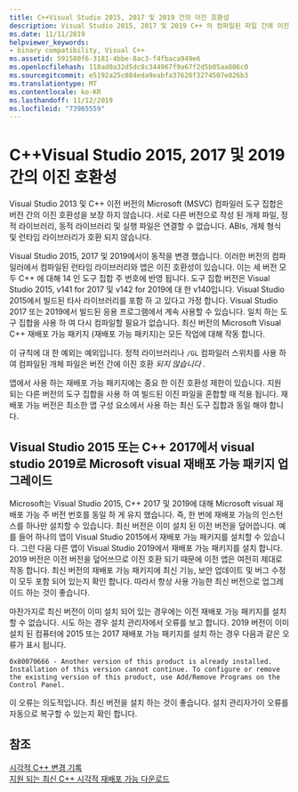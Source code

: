 ```yaml
---
title: C++Visual Studio 2015, 2017 및 2019 간의 이진 호환성
description: Visual Studio 2015, 2017 및 2019 C++ 의 컴파일된 파일 간에 이진 호환성이 작동 하는 방식에 대해 설명 합니다. Microsoft Visual C++ 재배포 가능 패키지 하나는 세 가지 버전 모두에 대해 작동 합니다.
ms.date: 11/11/2019
helpviewer_keywords:
- binary compatibility, Visual C++
ms.assetid: 591580f6-3181-4bbe-8ac3-f4fbaca949e6
ms.openlocfilehash: 118ad0a32d5dc8c344967f9a67f2d5b05aa806c0
ms.sourcegitcommit: e5192a25c084eda9eabfa37626f3274507e026b3
ms.translationtype: MT
ms.contentlocale: ko-KR
ms.lasthandoff: 11/12/2019
ms.locfileid: "73965559"
---
```

# <a name="c-binary-compatibility-between-visual-studio-2015-2017-and-2019"></a>C++Visual Studio 2015, 2017 및 2019 간의 이진 호환성

Visual Studio 2013 및 C++ 이전 버전의 Microsoft (MSVC) 컴파일러 도구 집합은 버전 간의 이진 호환성을 보장 하지 않습니다. 서로 다른 버전으로 작성 된 개체 파일, 정적 라이브러리, 동적 라이브러리 및 실행 파일은 연결할 수 없습니다. ABIs, 개체 형식 및 런타임 라이브러리가 호환 되지 않습니다.

Visual Studio 2015, 2017 및 2019에서이 동작을 변경 했습니다. 이러한 버전의 컴파일러에서 컴파일된 런타임 라이브러리와 앱은 이진 호환성이 있습니다. 이는 세 버전 모두 C++ 에 대해 14 인 도구 집합 주 번호에 반영 됩니다. 도구 집합 버전은 Visual Studio 2015, v141 for 2017 및 v142 for 2019에 대 한 v140입니다. Visual Studio 2015에서 빌드된 타사 라이브러리를 포함 하 고 있다고 가정 합니다. Visual Studio 2017 또는 2019에서 빌드된 응용 프로그램에서 계속 사용할 수 있습니다. 일치 하는 도구 집합을 사용 하 여 다시 컴파일할 필요가 없습니다. 최신 버전의 Microsoft Visual C++ 재배포 가능 패키지 (재배포 가능 패키지)는 모든 작업에 대해 작동 합니다.

이 규칙에 대 한 예외는 예외입니다. 정적 라이브러리나 `/GL` 컴파일러 스위치를 사용 하 여 컴파일된 개체 파일은 버전 간에 이진 호환 *되지 않습니다* .

앱에서 사용 하는 재배포 가능 패키지에는 중요 한 이진 호환성 제한이 있습니다. 지원 되는 다른 버전의 도구 집합을 사용 하 여 빌드된 이진 파일을 혼합할 때 적용 됩니다. 재배포 가능 버전은 최소한 앱 구성 요소에서 사용 하는 최신 도구 집합과 동일 해야 합니다.

## <a name="upgrade-the-microsoft-visual-c-redistributable-from-visual-studio-2015-or-2017-to-visual-studio-2019"></a>Visual Studio 2015 또는 C++ 2017에서 visual studio 2019로 Microsoft visual 재배포 가능 패키지 업그레이드

Microsoft는 Visual Studio 2015, C++ 2017 및 2019에 대해 Microsoft visual 재배포 가능 주 버전 번호를 동일 하 게 유지 했습니다. 즉, 한 번에 재배포 가능의 인스턴스를 하나만 설치할 수 있습니다. 최신 버전은 이미 설치 된 이전 버전을 덮어씁니다. 예를 들어 하나의 앱이 Visual Studio 2015에서 재배포 가능 패키지를 설치할 수 있습니다. 그런 다음 다른 앱이 Visual Studio 2019에서 재배포 가능 패키지를 설치 합니다. 2019 버전은 이전 버전을 덮어쓰므로 이진 호환 되기 때문에 이전 앱은 여전히 제대로 작동 합니다. 최신 버전의 재배포 가능 패키지에 최신 기능, 보안 업데이트 및 버그 수정이 모두 포함 되어 있는지 확인 합니다. 따라서 항상 사용 가능한 최신 버전으로 업그레이드 하는 것이 좋습니다.

마찬가지로 최신 버전이 이미 설치 되어 있는 경우에는 이전 재배포 가능 패키지를 설치할 수 없습니다. 시도 하는 경우 설치 관리자에서 오류를 보고 합니다. 2019 버전이 이미 설치 된 컴퓨터에 2015 또는 2017 재배포 가능 패키지를 설치 하는 경우 다음과 같은 오류가 표시 됩니다.

```Output
0x80070666 - Another version of this product is already installed. Installation of this version cannot continue. To configure or remove the existing version of this product, use Add/Remove Programs on the Control Panel.
```

이 오류는 의도적입니다. 최신 버전을 설치 하는 것이 좋습니다. 설치 관리자가이 오류를 자동으로 복구할 수 있는지 확인 합니다.

## <a name="see-also"></a>참조

[시각적 C++ 변경 기록](../porting/visual-cpp-change-history-2003-2015.md)\
[지원 되는 최신 C++ 시각적 재배포 가능 다운로드](https://support.microsoft.com/help/2977003/the-latest-supported-visual-c-downloads)
